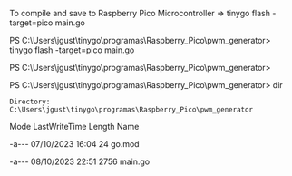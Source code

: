 

To compile and save to Raspberry Pico Microcontroller => tinygo flash -target=pico main.go

PS C:\Users\jgust\tinygo\programas\Raspberry_Pico\pwm_generator> tinygo flash -target=pico main.go

PS C:\Users\jgust\tinygo\programas\Raspberry_Pico\pwm_generator> 


PS C:\Users\jgust\tinygo\programas\Raspberry_Pico\pwm_generator> dir

    Directory: C:\Users\jgust\tinygo\programas\Raspberry_Pico\pwm_generator

Mode                 LastWriteTime         Length Name

-a---          07/10/2023    16:04             24 go.mod

-a---          08/10/2023    22:51           2756 main.go
